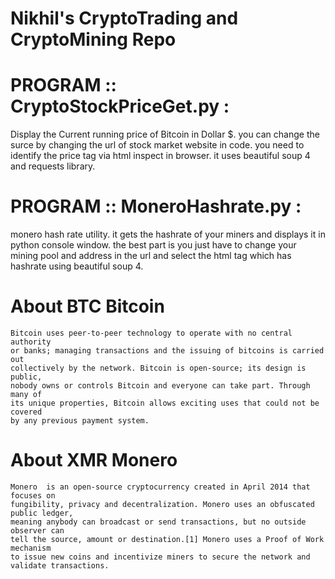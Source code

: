 # Nikhil's CryptoTrading and CryptoMining Repo


# PROGRAM :: CryptoStockPriceGet.py : 
Display the Current running price of Bitcoin in Dollar $. you can change the surce
by changing the url of stock market website in code. you need to identify the price tag
via html inspect in browser. it uses beautiful soup 4 and requests library.


# PROGRAM :: MoneroHashrate.py : 
monero hash rate utility. it gets the hashrate of your miners and displays 
it in python console window. the best part is you just have to change your
mining pool and address in the url and select the html tag which has hashrate
using beautiful soup 4.


# About BTC Bitcoin
	Bitcoin uses peer-to-peer technology to operate with no central authority
	or banks; managing transactions and the issuing of bitcoins is carried out
	collectively by the network. Bitcoin is open-source; its design is public, 
	nobody owns or controls Bitcoin and everyone can take part. Through many of
	its unique properties, Bitcoin allows exciting uses that could not be covered 
	by any previous payment system.

# About XMR Monero
	Monero  is an open-source cryptocurrency created in April 2014 that focuses on 
	fungibility, privacy and decentralization. Monero uses an obfuscated public ledger, 
	meaning anybody can broadcast or send transactions, but no outside observer can
	tell the source, amount or destination.[1] Monero uses a Proof of Work mechanism
	to issue new coins and incentivize miners to secure the network and validate transactions. 
